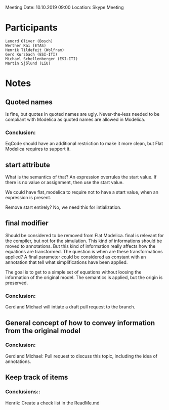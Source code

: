 Meeting Date: 10.10.2019 09:00 Location: Skype Meeting
# Participants

    Lenord Oliver (Bosch)
    Werther Kai (ETAS)
    Henrik Tildefeit (Wolfram)
    Gerd Kurzbach (ESI-ITI)
    Michael Schellenberger (ESI-ITI)
    Martin Sjölund (LiU)

# Notes

## Quoted names
Is fine, but quotes in quoted names are ugly.
Never-the-less needed to be compliant with Modelica as quoted names are allowed in Modelica.

### Conclusion:
EqCode should have an additional restriction to make it more clean, but Flat Modelica requires to support it.

## start attribute
What is the semantics of that?
An expression overrules the start value.
If there is no value or assignment, then use the start value.

We could have flat_modelica to require not to have a start value, when an expression is present.

Remove start entirely?
No, we need this for intialization.

## final modifier
Should be considered to be removed from Flat Modelica.
final is relevant for the compiler, but not for the simulation. This kind of informations should be moved to annotations.
But this kind of information really affects how the equations are transformed.
The question is when are these transformations applied?
A final parameter could be considered as constant with an annotation that tell what simplifications have been applied.

The goal is to get to a simple set of equations without loosing the information of the original model.
The semantics is applied, but the origin is preserved.

### Conclusion:
Gerd and Michael will intiate a draft pull request to the branch.

## General concept of how to convey information from the original model
### Conclusion:
Gerd and Michael: Pull request to discuss this topic, including the idea of annotations.

## Keep track of items
### Conclusions::
Henrik: Create a check list in the ReadMe.md
